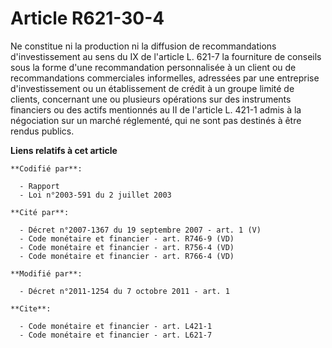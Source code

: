 # Article R621-30-4

Ne constitue ni la production ni la diffusion de recommandations d'investissement au sens du IX de l'article L. 621-7 la
fourniture de conseils sous la forme d'une recommandation personnalisée à un client ou de recommandations commerciales
informelles, adressées par une entreprise d'investissement ou un établissement de crédit à un groupe limité de clients,
concernant une ou plusieurs opérations sur des instruments financiers ou des actifs mentionnés au II de l'article L. 421-1
admis à la négociation sur un marché réglementé, qui ne sont pas destinés à être rendus publics.

**Liens relatifs à cet article**

	**Codifié par**:

	  - Rapport
	  - Loi n°2003-591 du 2 juillet 2003

	**Cité par**:

	  - Décret n°2007-1367 du 19 septembre 2007 - art. 1 (V)
	  - Code monétaire et financier - art. R746-9 (VD)
	  - Code monétaire et financier - art. R756-4 (VD)
	  - Code monétaire et financier - art. R766-4 (VD)

	**Modifié par**:

	  - Décret n°2011-1254 du 7 octobre 2011 - art. 1

	**Cite**:

	  - Code monétaire et financier - art. L421-1
	  - Code monétaire et financier - art. L621-7
